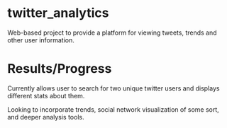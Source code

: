 # twitter_analytics
Web-based project to provide a platform for viewing tweets, trends and other user information.

# Results/Progress
Currently allows user to search for two unique twitter users and displays different stats about them. 

Looking to incorporate trends, social network visualization of some sort, and deeper analysis tools.
